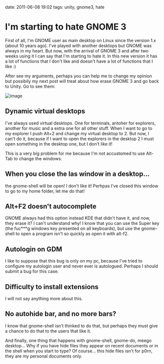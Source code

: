 date: 2011-06-08 19:02
tags: unity, gnome3, hate

I'm starting to hate GNOME 3
============================

First of all, I'm GNOME user as main desktop on Linux since the version
1.x (about 10 years ago). I've played with another desktops but GNOME
was always in my heart. But now, with the arrival of GNOME 3 and after
two weeks using it I can say that I'm starting to hate it. In this new
version it has a lot of functions that I don't like and doesn't have a
lot of functions that I like :)

After see my arguments, perhaps you can help me to change my opinion but
possibily my next post will treat about how erase GNOME 3 and go back to
Unity. Go to see them:

![image](static/fuuuu.jpg%0A%20:width:%2050%%0A%20:align:%20center%0A%20:target:%20static/fuuuu.jpg)

Dynamic virtual desktops
------------------------

I've always used virtual desktops. One for terminals, antoher for
explorers, another for music and a extra one for all other stuff. When I
want to go to my explorer I push Alt+2 and change my virtual desktop to
2. But now, I can't do it, because if I want to open the explorers in
the desktop 2 I must open something in the desktop one, but I don't like
it!

This is a very big problem for me because I'm not accustomed to use
Alt-Tab to change the windows.

When you close the las window in a desktop...
---------------------------------------------

the gnome-shell will be open! I don't like it! Perhpas I've closed this
window to go to my home folder, let me do that!

Alt+F2 doesn't autocomplete
---------------------------

GNOME always had this option instead KDE that didn't have it, and now,
they erase it? I can't understand why! I know that you can use the Super
key (the fuc\*\*\*g windows key presented on all keyboards), but use the
gnome-shell to open a program isn't so quickly as open it with alt-f2.

Autologin on GDM
----------------

I like to suppose that this bug is only on my pc, because I've tried to
configure my autologin user and never ever is autologued. Perhaps I
should submit a bug for this case.

Difficulty to install extensions
--------------------------------

I will not say anything more about this.

No autohide bar, and no more bars?
----------------------------------

I know that gnome-shell isn't thinked to do that, but perhaps they must
give a chance to do that to the users that like it.

And finally, one thing that happens with gnome-shell, gnome-do, meego
desktop... Why if you have hide files they appear on recent documents or
in the shell when you start to type? Of course... this hide files isn't
for p0rn, they are my personal documents only.
